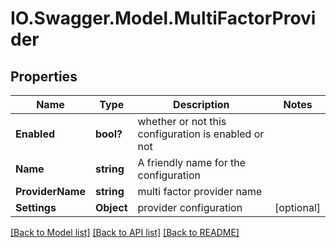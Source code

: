 # IO.Swagger.Model.MultiFactorProvider
## Properties

Name | Type | Description | Notes
------------ | ------------- | ------------- | -------------
**Enabled** | **bool?** | whether or not this configuration is enabled or not | 
**Name** | **string** | A friendly name for the configuration | 
**ProviderName** | **string** | multi factor provider name | 
**Settings** | **Object** | provider configuration | [optional] 

[[Back to Model list]](../README.md#documentation-for-models) [[Back to API list]](../README.md#documentation-for-api-endpoints) [[Back to README]](../README.md)

